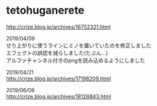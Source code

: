 # tetohuganerete
http://crize.blog.jp/archives/16752321.html  

2019/04/09  
せり上がりに使うラインにミノを置いていたのを修正しました  
エフェクトの誤認を減らしました(たぶん…)  
アルファチャンネル付きのpngを読み込めるようにしました  
  
2019/04/21  
http://crize.blog.jp/archives/17198209.html  
  
2019/06/06  
http://crize.blog.jp/archives/18126843.html